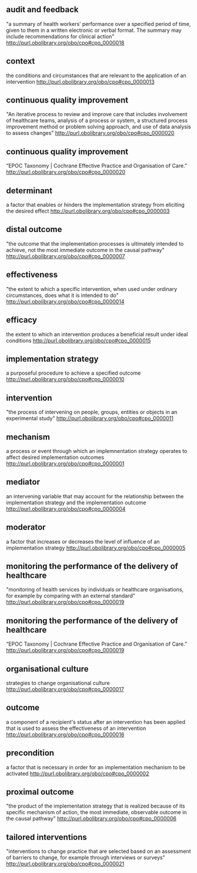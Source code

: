 ## audit and feedback
"a summary of health workers’ performance over a specified period of time, given to them in a written electronic or verbal format. The summary may include recommendations for clinical action"
http://purl.obolibrary.org/obo/cpo#cpo_0000018
## context
the conditions and circumstances that are relevant to the application of an intervention
http://purl.obolibrary.org/obo/cpo#cpo_0000013
## continuous quality improvement
"An iterative process to review and improve care that includes involvement of healthcare teams, analysis of a process or system, a structured process improvement method or problem solving approach, and use of data analysis to assess changes"
http://purl.obolibrary.org/obo/cpo#cpo_0000020
## continuous quality improvement
“EPOC Taxonomy | Cochrane Effective Practice and Organisation of Care.”
http://purl.obolibrary.org/obo/cpo#cpo_0000020
## determinant
a factor that enables or hinders the implementation strategy from eliciting the desired effect
http://purl.obolibrary.org/obo/cpo#cpo_0000003
## distal outcome
"the outcome that the implementation processes is ultimately intended to achieve, not the most immediate outcome in the causal pathway"
http://purl.obolibrary.org/obo/cpo#cpo_0000007
## effectiveness
"the extent to which a specific intervention, when used under ordinary circumstances, does what it is intended to do"
http://purl.obolibrary.org/obo/cpo#cpo_0000014
## efficacy
the extent to which an intervention produces a beneficial result under ideal conditions
http://purl.obolibrary.org/obo/cpo#cpo_0000015
## implementation strategy
a purposeful procedure to achieve a specified outcome
http://purl.obolibrary.org/obo/cpo#cpo_0000010
## intervention
"the process of intervening on people, groups, entities or objects in an experimental study"
http://purl.obolibrary.org/obo/cpo#cpo_0000011
## mechanism
a process or event through which an implemnentation strategy operates to affect desired implementation outcomes
http://purl.obolibrary.org/obo/cpo#cpo_0000001
## mediator
an intervening variable that may account for the relationship between the implementation strategy and the implementation outcome
http://purl.obolibrary.org/obo/cpo#cpo_0000004
## moderator
a factor that increases or decreases the level of influence of an implementation strategy
http://purl.obolibrary.org/obo/cpo#cpo_0000005
## monitoring the performance of the delivery of healthcare
"monitoring of health services by individuals or healthcare organisations, for example by comparing with an external standard"
http://purl.obolibrary.org/obo/cpo#cpo_0000019
## monitoring the performance of the delivery of healthcare
“EPOC Taxonomy | Cochrane Effective Practice and Organisation of Care.”
http://purl.obolibrary.org/obo/cpo#cpo_0000019
## organisational culture
strategies to change organisational culture
http://purl.obolibrary.org/obo/cpo#cpo_0000017
## outcome
a component of a recipient's status after an intervention has been applied that is used to assess the effectiveness of an intervention
http://purl.obolibrary.org/obo/cpo#cpo_0000016
## precondition
a factor that is necessary in order for an implementation mechanism to be activated
http://purl.obolibrary.org/obo/cpo#cpo_0000002
## proximal outcome
"the product of the implementation strategy that is realized because of its specific mechanism of action, the most immediate, observable outcome in the causal pathway"
http://purl.obolibrary.org/obo/cpo#cpo_0000006
## tailored interventions
"interventions to change practice that are selected based on an assessment of barriers to change, for example through interviews or surveys"
http://purl.obolibrary.org/obo/cpo#cpo_0000021
